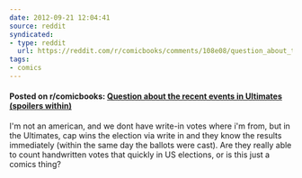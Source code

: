 ```yaml
---
date: 2012-09-21 12:04:41
source: reddit
syndicated:
- type: reddit
  url: https://reddit.com/r/comicbooks/comments/108e08/question_about_the_recent_events_in_ultimates/
tags:
- comics
---
```


#### Posted on r/comicbooks: [Question about the recent events in Ultimates (spoilers within)](https://reddit.com/r/comicbooks/comments/108e08/question_about_the_recent_events_in_ultimates/)

I'm not an american, and we dont have write-in votes where i'm from, but in the Ultimates, cap wins the election via write in and they know the results immediately (within the same day the ballots were cast). Are they really able to count handwritten votes that quickly in US elections, or is this just a comics thing?